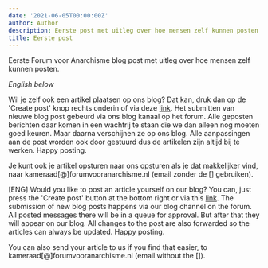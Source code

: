 ```yaml
---
date: '2021-06-05T00:00:00Z'
author: Author
description: Eerste post met uitleg over hoe mensen zelf kunnen posten.
title: Eerste post
---
```

Eerste Forum voor Anarchisme blog post met uitleg over hoe mensen zelf kunnen posten.

_English below_

Wil je zelf ook een artikel plaatsen op ons blog?
Dat kan, druk dan op de 'Create post' knop rechts onderin of via deze [link](https://forum.forumvooranarchisme.nl/c/blog).
Het submitten van nieuwe blog post gebeurd via ons blog kanaal op het forum. Alle geposten berichten daar komen in een wachtrij te staan die we dan alleen nog moeten goed keuren. Maar daarna verschijnen ze op ons blog. Alle aanpassingen aan de post worden ook door gestuurd dus de artikelen zijn altijd bij te werken. Happy posting.

Je kunt ook je artikel opsturen naar ons opsturen als je dat makkelijker vind, naar kameraad\[@\]forumvooranarchisme.nl (email zonder de \[\] gebruiken).

\[ENG\]
Would you like to post an article yourself on our blog?
You can, just press the 'Create post' button at the bottom right or via this [link](https://forum.forumvooranarchisme.nl/c/blog).
The submission of new blog posts happens via our blog channel on the forum. All posted messages there will be in a queue for approval. But after that they will appear on our blog. All changes to the post are also forwarded so the articles can always be updated. Happy posting.

You can also send your article to us if you find that easier, to kameraad\[@\]forumvooranarchisme.nl (email without the \[\]).